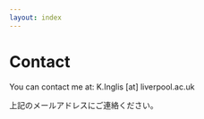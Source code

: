 ```yaml
---
layout: index
---
```

# Contact

You can contact me at: K.Inglis [at] liverpool.ac.uk

上記のメールアドレスにご連絡ください。